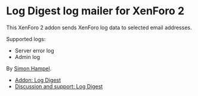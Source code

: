 Log Digest log mailer for XenForo 2
===================================

This XenForo 2 addon sends XenForo log data to selected email addresses.

Supported logs:

  * Server error log
  * Admin log

By [Simon Hampel](https://xenforo.com/community/members/sim.4264/).

* [Addon: Log Digest](https://xenforo.com/community/resources/log-digest.6130/)
* [Discussion and support: Log Digest](https://xenforo.com/community/threads/log-digest.142230/)

